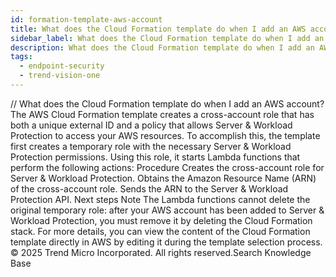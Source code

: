 ```yaml
---
id: formation-template-aws-account
title: What does the Cloud Formation template do when I add an AWS account?
sidebar_label: What does the Cloud Formation template do when I add an AWS account?
description: What does the Cloud Formation template do when I add an AWS account?
tags:
  - endpoint-security
  - trend-vision-one
---
```


/*<![CDATA[*/ $('#title').html($('meta[name=map-description]').attr('content')); /*]]>*/ What does the Cloud Formation template do when I add an AWS account? The AWS Cloud Formation template creates a cross-account role that has both a unique external ID and a policy that allows Server & Workload Protection to access your AWS resources. To accomplish this, the template first creates a temporary role with the necessary Server & Workload Protection permissions. Using this role, it starts Lambda functions that perform the following actions: Procedure Creates the cross-account role for Server & Workload Protection. Obtains the Amazon Resource Name (ARN) of the cross-account role. Sends the ARN to the Server & Workload Protection API. Next steps Note The Lambda functions cannot delete the original temporary role: after your AWS account has been added to Server & Workload Protection, you must remove it by deleting the Cloud Formation stack. For more details, you can view the content of the Cloud Formation template directly in AWS by editing it during the template selection process. © 2025 Trend Micro Incorporated. All rights reserved.Search Knowledge Base